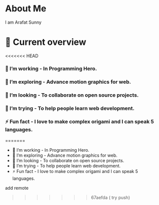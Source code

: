 # About Me
 I am Arafat Sunny

 # 👀 Current overview
<<<<<<< HEAD
### 🔭 I’m working - In Programming Hero.
### 🌱 I’m exploring - Advance motion graphics   for web.
### 👯 I’m looking - To collaborate on open source projects.
### 🤔 I’m trying - To help people learn web development.
### ⚡ Fun fact - I love to make complex origami and I can speak 5 languages.
=======
  - 🔭 I’m working - In Programming Hero.
 - 🌱 I’m exploring - Advance motion graphics   for web.
 - 👯 I’m looking - To collaborate on open source projects.
 - 🤔 I’m trying - To help people learn web development.
 - ⚡ Fun fact - I love to make complex origami and I can speak 5 languages.


add remote
>>>>>>> 67aefda ( try push)

